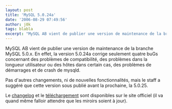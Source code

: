 ```yaml
---
layout: post
title: 'MySQL 5.0.24a'
date: '2006-08-29 07:49:56'
author: j0k
tags: blabla
excerpt: "MySQL AB vient de publier une version de maintenance de la branche MySQL 5.0.x.     \nEn effet, la version 5.0.24a corrige seulement quatre buGs concernant des problèmes de compatibilité, des problèmes dans la longueur utilisateur ou des hôtes dans certain cas, des problèmes de démarrages et de crash de mysqld.  \n  \nPas d'autres changements, ni de      …"
---
```


MySQL AB vient de publier une version de maintenance de la branche MySQL 5.0.x.
En effet, la version 5.0.24a corrige seulement quatre buGs concernant des problèmes de compatibilité, des problèmes dans la longueur utilisateur ou des hôtes dans certain cas, des problèmes de démarrages et de crash de mysqld.

Pas d'autres changements, ni de nouvelles fonctionnalités, mais le staff a suggéré que cette version sous publié avant la prochaine, la 5.0.25.

Le [changelog](http://dev.mysql.com/doc/refman/5.0/en/news-5-0-24.html) et le [téléchargement](http://dev.mysql.com/downloads/mysql/5.0.html) sont disponibles sur le site officiel (il va quand même falloir attendre que les miroirs soient à jour).
